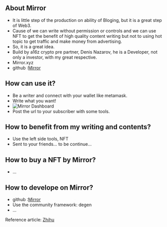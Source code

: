 ## About Mirror
+ It is little step of the production on ability of Bloging, but it is a great step of Web3.
+ Cause of we can write without permission or controls and we can use NFT to get the benefit of high quality content writing but not to using hot topic to get traffic and make money from advertising.
+ So, it is a great idea.
+ Build by a16z crypto pre partner, Denis Nazarov, he is a Developer, not only a investor, with my great respective.
+ Mirror.xyz
+ github :[Mirror](https://github.com/mirror-xyz)

## How can use it?
+ Be a writer and connect with your wallet like metamask.
+ Write what you want!
+ ![Mirror Dashboard](https://tva1.sinaimg.cn/large/008i3skNly1gxhwxexv6nj31dc0u0abx.jpg)
+ Post the url to your subscriber with some tools.

## How to benefit from my writing and contents?
+ Use the left side tools, NFT
+ Sent to your friends... to be continue...

## How to buy a NFT by Mirror?
+ ...

## How to develope on Mirror?
+ github :[Mirror](https://github.com/mirror-xyz)
+ Use the community framework: degen
+ ...


Reference article:
[Zhihu](https://zhuanlan.zhihu.com/p/425322365)
